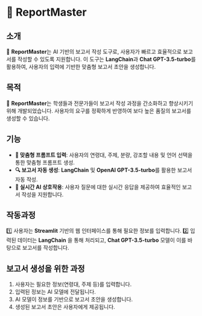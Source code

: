 # 📝 ReportMaster

## 소개
🚀 **ReportMaster**는 AI 기반의 보고서 작성 도구로, 사용자가 빠르고 효율적으로 보고서를 작성할 수 있도록 지원합니다. 이 도구는 **LangChain**과 **Chat GPT-3.5-turbo**를 활용하여, 사용자의 입력에 기반한 맞춤형 보고서 초안을 생성합니다.

## 목적
🎯 **ReportMaster**는 학생들과 전문가들이 보고서 작성 과정을 간소화하고 향상시키기 위해 개발되었습니다. 사용자의 요구를 정확하게 반영하여 보다 높은 품질의 보고서를 생성할 수 있습니다.

## 기능
- **📝 맞춤형 프롬프트 입력**: 사용자의 연령대, 주제, 분량, 강조할 내용 및 언어 선택을 통한 맞춤형 프롬프트 생성.
- **🔍 보고서 자동 생성**: **LangChain** 및 **OpenAI GPT-3.5-turbo**를 활용한 보고서 자동 작성.
- **💬 실시간 AI 상호작용**: 사용자 질문에 대한 실시간 응답을 제공하여 효율적인 보고서 작성을 지원합니다.

## 작동과정
1️⃣ 사용자는 **Streamlit** 기반의 웹 인터페이스를 통해 필요한 정보를 입력합니다.
2️⃣ 입력된 데이터는 **LangChain** 을 통해 처리되고, **Chat GPT-3.5-turbo**  모델이 이를 바탕으로 보고서를 작성합니다.

## 보고서 생성을 위한 과정
1. 사용자는 필요한 정보(연령대, 주제 등)를 입력합니다.
2. 입력된 정보는 AI 모델에 전달됩니다.
3. AI 모델이 정보를 기반으로 보고서 초안을 생성합니다.
4. 생성된 보고서 초안은 사용자에게 제공됩니다.
